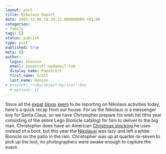 ```yaml
---
layout: post
title: Nikolaus Report
date: 2005-12-06 18:39:33.000000000 +01:00
categories:
- family
tags: []
status: publish
type: post
published: true
meta: {}
author:
  login: shanson
  email: papascott-wp@gmail.com
  display_name: PapaScott
  first_name: Scott
  last_name: Hanson
# excerpt: !ruby/object:Hpricot::Doc
  # options: {}
---
```

<p>Since all the <a href="http://justcallmemausi.blogspot.com/2005/12/nikolaus-was-here.html">expat</a> <a href="http://greenhaddock2.blogspot.com/2005/12/der-nikolaus-ist-da.html">blogs</a> <a href="http://www.inactualfact.com/?p=190">seem</a> to be reporting on Nikolaus activities today, here's a quick recap from our house. For us the Nikolaus is a messenger boy for Santa Claus, so we have Christopher prepare his wish list (this year consisting of the entire Lego Bionicle catalog) for him to deliver to the big man. Christopher does have an American <a href="http://www.papascott.de/archives/2003/12/06/christmas-stocking/" title="PapaScott &raquo; Blog Archive &raquo; Christmas Stocking"> Christmas </a><a href="http://www.papascott.de/archives/2004/12/05/american-nikolaus/" title="PapaScott &raquo; Blog Archive &raquo; American Nikolaus">stocking</a> he uses instead of a boot, but this year the <a href="http://www.biermoesl-blosn.de/polt/nikolausi.htm">Nikolausi</a> was lazy and left a white Bionicle on the patio in the rain. Christopher was up at quarter-to-seven to pick up the loot, no photographers were awake enough to capture the event.</p>
